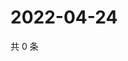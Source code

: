# 2022-04-24

共 0 条

<!-- BEGIN WEIBO -->
<!-- 最后更新时间 Sun Apr 24 2022 06:15:01 GMT+0800 (China Standard Time) -->

<!-- END WEIBO -->

